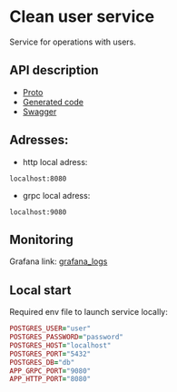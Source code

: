 # Clean user service

Service for operations with users.

## API description

- [Proto](users.proto)
- [Generated code](pb)
- [Swagger](users.swagger.json)

## Adresses:

- http local adress:

```
localhost:8080
```

- grpc local adress:

```
localhost:9080
```

## Monitoring

Grafana link: [grafana_logs](nan)

## Local start

Required env file to launch service locally:

```ruby
POSTGRES_USER="user"
POSTGRES_PASSWORD="password"
POSTGRES_HOST="localhost"
POSTGRES_PORT="5432"
POSTGRES_DB="db"
APP_GRPC_PORT="9080"
APP_HTTP_PORT="8080"
```
